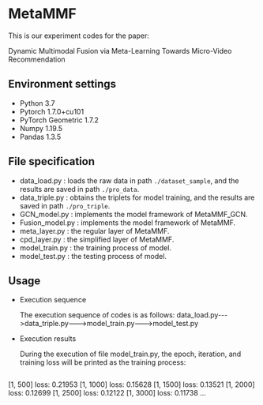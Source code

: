 # MetaMMF
This is our experiment codes for the paper:

Dynamic Multimodal Fusion via Meta-Learning Towards Micro-Video Recommendation

## Environment settings
* Python 3.7
* Pytorch 1.7.0+cu101
* PyTorch Geometric 1.7.2
* Numpy 1.19.5
* Pandas 1.3.5

## File specification
* data_load.py : loads the raw data in path `./dataset_sample`, and the results are saved in path `./pro_data`.
* data_triple.py : obtains the triplets for model training, and the results are saved in path `./pro_triple`.
* GCN_model.py : implements the model framework of MetaMMF_GCN.
* Fusion_model.py : implements the model framework of MetaMMF.
* meta_layer.py : the regular layer of MetaMMF.
* cpd_layer.py : the simplified layer of MetaMMF.
* model_train.py : the training process of model.
* model_test.py : the testing process of model.

## Usage
* Execution sequence

  The execution sequence of codes is as follows: data_load.py--->data_triple.py--->model_train.py--->model_test.py
  
* Execution results

  During the execution of file model_train.py, the epoch, iteration, and training loss will be printed as the training process:
  
    ```
[1, 500] loss: 0.21953
[1, 1000] loss: 0.15628
[1, 1500] loss: 0.13521
[1, 2000] loss: 0.12699
[1, 2500] loss: 0.12122
[1, 3000] loss: 0.11738
  ...
  ```
